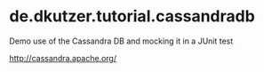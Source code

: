 # de.dkutzer.tutorial.cassandradb
Demo use of the Cassandra DB and mocking it in a JUnit test

http://cassandra.apache.org/
